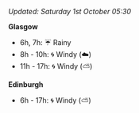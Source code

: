 *Updated: Saturday 1st October 05:30*

**Glasgow**

* 6h, 7h: :umbrella: Rainy
* 8h - 10h: :cyclone: Windy (:cloud:)
* 11h - 17h: :cyclone: Windy (:partly_sunny:)

**Edinburgh**

* 6h - 17h: :cyclone: Windy (:partly_sunny:)
